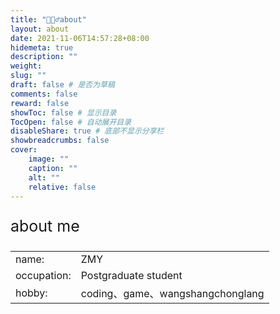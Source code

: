 ```yaml
---
title: "🙋🏻‍♂️about"
layout: about
date: 2021-11-06T14:57:28+08:00
hidemeta: true
description: ""
weight:
slug: ""
draft: false # 是否为草稿
comments: false
reward: false
showToc: false # 显示目录
TocOpen: false # 自动展开目录
disableShare: true # 底部不显示分享栏
showbreadcrumbs: false
cover:
    image: ""
    caption: ""
    alt: ""
    relative: false
---
```




<p style="font-size: 25px;">about me</p>

|           |                    |
| --------- | ------------------ |
| name: | ZMY           |
| occupation: | Postgraduate student |
| hobby: | coding、game、wangshangchonglang |